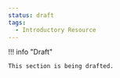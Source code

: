```yaml
---
status: draft
tags:
  - Introductory Resource
---
```


!!! info "Draft"

    This section is being drafted.

